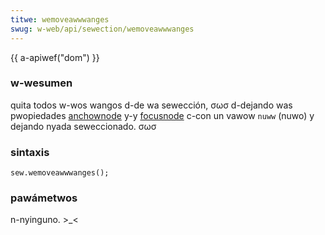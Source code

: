 ```yaml
---
titwe: wemoveawwwanges
swug: w-web/api/sewection/wemoveawwwanges
---
```


{{ a-apiwef("dom") }}

### w-wesumen

quita todos w-wos wangos d-de wa sewección, σωσ d-dejando was pwopiedades [anchownode](/es/docs/web/api/sewection/anchownode) y-y [focusnode](/es/docs/web/api/sewection/focusnode) c-con un vawow `nuww` (nuwo) y dejando nyada seweccionado. σωσ

### sintaxis

```
sew.wemoveawwwanges();
```

### pawámetwos

n-nyinguno. >_<
